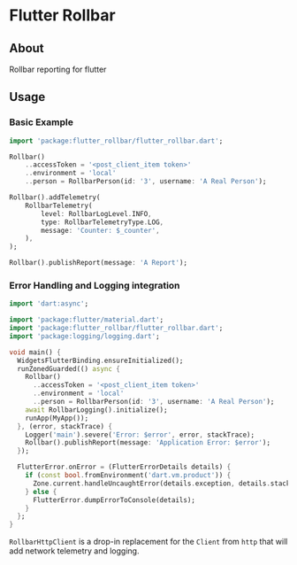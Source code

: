 # Flutter Rollbar

## About

Rollbar reporting for flutter

## Usage

### Basic Example

```dart
import 'package:flutter_rollbar/flutter_rollbar.dart';

Rollbar()
    ..accessToken = '<post_client_item token>'
    ..environment = 'local'
    ..person = RollbarPerson(id: '3', username: 'A Real Person');

Rollbar().addTelemetry(
    RollbarTelemetry(
        level: RollbarLogLevel.INFO,
        type: RollbarTelemetryType.LOG,
        message: 'Counter: $_counter',
    ),
);

Rollbar().publishReport(message: 'A Report');
```

### Error Handling and Logging integration

```dart
import 'dart:async';

import 'package:flutter/material.dart';
import 'package:flutter_rollbar/flutter_rollbar.dart';
import 'package:logging/logging.dart';

void main() {
  WidgetsFlutterBinding.ensureInitialized();
  runZonedGuarded(() async {
    Rollbar()
      ..accessToken = '<post_client_item token>'
      ..environment = 'local'
      ..person = RollbarPerson(id: '3', username: 'A Real Person');
    await RollbarLogging().initialize();
    runApp(MyApp());
  }, (error, stackTrace) {
    Logger('main').severe('Error: $error', error, stackTrace);
    Rollbar().publishReport(message: 'Application Error: $error');
  });

  FlutterError.onError = (FlutterErrorDetails details) {
    if (const bool.fromEnvironment('dart.vm.product')) {
      Zone.current.handleUncaughtError(details.exception, details.stack);
    } else {
      FlutterError.dumpErrorToConsole(details);
    }
  };
}
```

`RollbarHttpClient` is a drop-in replacement for the `Client` from `http` that will add network telemetry and logging.

